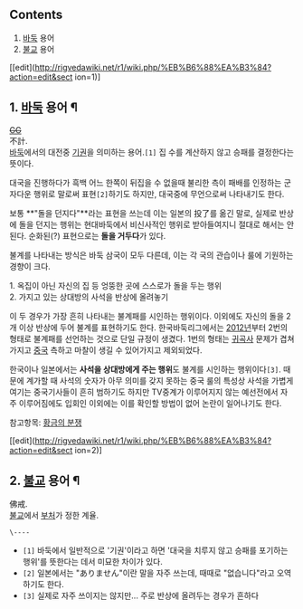 ## Contents

    

1. [바둑](%EB%B0%94%EB%91%91.md) 용어 
2. [불교](%EB%B6%88%EA%B5%90.md) 용어 

[[edit](http://rigvedawiki.net/r1/wiki.php/%EB%B6%88%EA%B3%84?action=edit&sect
ion=1)]

## 1. [바둑](%EB%B0%94%EB%91%91.md) 용어 ¶

<del>[GG](GG.md)</del>  
不計.  
[바둑](%EB%B0%94%EB%91%91.md)에서의 대전중 [기권](%EA%B8%B0%EA%B6%8C.md)을 의미하는
용어.`[1]` 집 수를 계산하지 않고 승패를 결정한다는 뜻이다.

  

대국을 진행하다가 흑백 어느 한쪽이 뒤집을 수 없을때 불리한 측이 패배를 인정하는 군자다운 행위로 말로써 표현`[2]`하기도 하지만,
대국중에 무언으로써 나타내기도 한다.

  

보통 **"돌을 던지다"**라는 표현을 쓰는데 이는 일본의 投了를 옮긴 말로, 실제로 반상에 돌을 던지는 행위는 현대바둑에서 비신사적인
행위로 받아들여지니 절대로 해서는 안된다. 순화된(?) 표현으로는 **돌을 거두다**가 있다.

  

불계를 나타내는 방식은 바둑 삼국이 모두 다른데, 이는 각 국의 관습이나 룰에 기원하는 경향이 크다.

  

1\. 옥집이 아닌 자신의 집 등 엉뚱한 곳에 스스로가 돌을 두는 행위  
2\. 가지고 있는 상대방의 사석을 반상에 올려놓기

  
이 두 경우가 가장 흔히 나타내는 불계패를 시인하는 행위이다. 이외에도 자신의 돌을 2개 이상 반상에 두어 불계를 표현하기도 한다.
한국바둑리그에서는 [2012년](2012%EB%85%84.md)부터 2번의 형태로 불계패를 선언하는 것으로 단일 규정이 생겼다. 1번의
형태는 [귀곡사](%EA%B7%80%EA%B3%A1%EC%82%AC.md) 문제가 겹쳐가지고
[중국](%EC%A4%91%EA%B5%AD.md) 측하고 마찰이 생길 수 있어가지고 제외되었다.

  

한국이나 일본에서는 **사석을 상대방에게 주는 행위**도 불계를 시인하는 행위이다`[3]`. 때문에 계가할 때 사석의 숫자가 아무 의미를
갖지 못하는 중국 룰의 특성상 사석을 가볍게 여기는 중국기사들이 흔히 범하기도 하지만 TV중계가 이루어지지 않는 예선전에서 자주 이루어짐에도
입회인 이외에는 이를 확인할 방법이 없어 논란이 일어나기도 한다.

  

참고항목: [황금의 분쟁](%ED%99%A9%EA%B8%88%EC%9D%98%20%EB%B6%84%EC%9F%81.md)

  

[[edit](http://rigvedawiki.net/r1/wiki.php/%EB%B6%88%EA%B3%84?action=edit&sect
ion=2)]

## 2. [불교](%EB%B6%88%EA%B5%90.md) 용어 ¶

佛戒.  
[불교](%EB%B6%88%EA%B5%90.md)에서 [부처](%EB%B6%80%EC%B2%98.md)가 정한 계율.

`\----`

  * `[1]` 바둑에서 일반적으로 '기권'이라고 하면 '대국을 치루지 않고 승패를 포기하는 행위'를 뜻한다는 데서 미묘한 차이가 있다.
  * `[2]` 일본에서는 "ありません"이란 말을 자주 쓰는데, 때때로 "없습니다"라고 오역하기도 한다.
  * `[3]` 실제로 자주 쓰이지는 않지만... 주로 반상에 올려두는 경우가 흔하다

